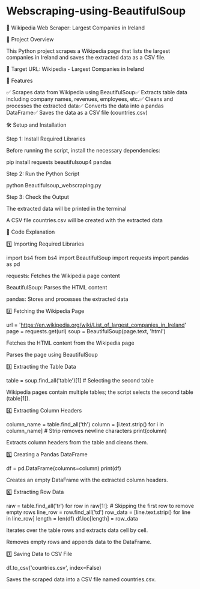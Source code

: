 # Webscraping-using-BeautifulSoup

📌 Wikipedia Web Scraper: Largest Companies in Ireland

📖 Project Overview

This Python project scrapes a Wikipedia page that lists the largest companies in Ireland and saves the extracted data as a CSV file.

🔗 Target URL: Wikipedia - Largest Companies in Ireland

🔧 Features

✅ Scrapes data from Wikipedia using BeautifulSoup✅ Extracts table data including company names, revenues, employees, etc.✅ Cleans and processes the extracted data✅ Converts the data into a pandas DataFrame✅ Saves the data as a CSV file (countries.csv)

🛠️ Setup and Installation

Step 1: Install Required Libraries

Before running the script, install the necessary dependencies:

pip install requests beautifulsoup4 pandas

Step 2: Run the Python Script

python Beautifulsoup_webscraping.py

Step 3: Check the Output

The extracted data will be printed in the terminal

A CSV file countries.csv will be created with the extracted data

📜 Code Explanation

1️⃣ Importing Required Libraries

import bs4
from bs4 import BeautifulSoup
import requests
import pandas as pd

requests: Fetches the Wikipedia page content

BeautifulSoup: Parses the HTML content

pandas: Stores and processes the extracted data

2️⃣ Fetching the Wikipedia Page

url = 'https://en.wikipedia.org/wiki/List_of_largest_companies_in_Ireland'
page = requests.get(url)
soup = BeautifulSoup(page.text, 'html')

Fetches the HTML content from the Wikipedia page

Parses the page using BeautifulSoup

3️⃣ Extracting the Table Data

table = soup.find_all('table')[1]  # Selecting the second table

Wikipedia pages contain multiple tables; the script selects the second table (table[1]).

4️⃣ Extracting Column Headers

column_name = table.find_all('th')
column = [i.text.strip() for i in column_name]  # Strip removes newline characters
print(column)

Extracts column headers from the table and cleans them.

5️⃣ Creating a Pandas DataFrame

df = pd.DataFrame(columns=column)
print(df)

Creates an empty DataFrame with the extracted column headers.

6️⃣ Extracting Row Data

raw = table.find_all('tr')
for row in raw[1:]:  # Skipping the first row to remove empty rows
    line_row = row.find_all('td')
    row_data = [line.text.strip() for line in line_row]
    length = len(df)
    df.loc[length] = row_data

Iterates over the table rows and extracts data cell by cell.

Removes empty rows and appends data to the DataFrame.

7️⃣ Saving Data to CSV File

df.to_csv('countries.csv', index=False)

Saves the scraped data into a CSV file named countries.csv.
